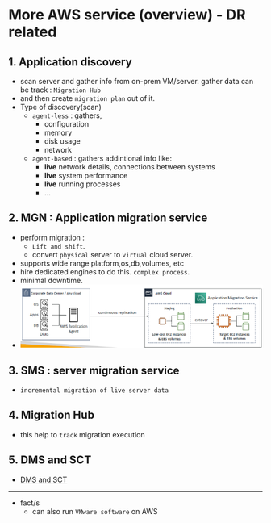 # More AWS service (overview) - DR related
## 1. Application discovery
- scan server and gather info from on-prem VM/server. gather data can be track : `Migration Hub`
- and then create `migration plan` out of it.
- Type of discovery(scan)
  - `agent-less` : gathers,
    - configuration
    - memory
    - disk usage
    - network
  - `agent-based` : gathers addintional info like:
    - **live** network details, connections between systems
    - **live** system performance
    - **live** running processes
    - ...

## 2. MGN : Application migration service
- perform migration : 
  - `Lift and shift`.
  - convert `physical` server to `virtual` cloud server.
- supports wide range platform,os,db,volumes, etc
- hire dedicated engines to do this. `complex process`.
- minimal downtime.
- ![img.png](../99_img/dr/img.png)

## 3. SMS : server migration service
- `incremental migration of live server data`

## 4. Migration Hub
- this help to `track` migration execution

## 5. DMS and SCT
- [DMS and SCT](./02_migration-2.md)

---
- fact/s
  - can also run `VMware software` on AWS
